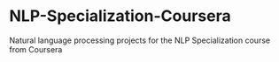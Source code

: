 # NLP-Specialization-Coursera
Natural language processing projects for the NLP Specialization course from Coursera
